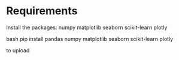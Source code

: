 # Requirements

Install the packages:
numpy 
matplotlib 
seaborn 
scikit-learn 
plotly

bash
pip install pandas numpy matplotlib seaborn scikit-learn plotly

to upload
